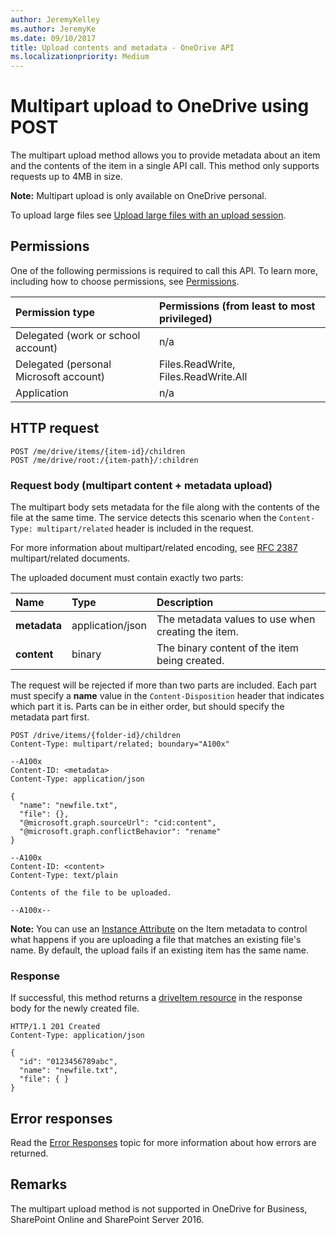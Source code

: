 ```yaml
---
author: JeremyKelley
ms.author: JeremyKe
ms.date: 09/10/2017
title: Upload contents and metadata - OneDrive API
ms.localizationpriority: Medium
---
```

# Multipart upload to OneDrive using POST

The multipart upload method allows you to provide metadata about an item and the contents of the item in a single API call.
This method only supports requests up to 4MB in size.

**Note:** Multipart upload is only available on OneDrive personal.

To upload large files see [Upload large files with an upload session](driveitem_createuploadsession.md).

## Permissions

One of the following permissions is required to call this API. To learn more, including how to choose permissions, see [Permissions](../concepts/permissions_reference.md).

|Permission type      | Permissions (from least to most privileged)              |
|:--------------------|:---------------------------------------------------------|
|Delegated (work or school account) | n/a    |
|Delegated (personal Microsoft account) | Files.ReadWrite, Files.ReadWrite.All    |
|Application | n/a |

## HTTP request

<!-- {"blockType": "ignored" } -->

```http
POST /me/drive/items/{item-id}/children
POST /me/drive/root:/{item-path}/:children
```

### Request body (multipart content + metadata upload)

The multipart body sets metadata for the file along with the contents of the file at the same time.
The service detects this scenario when the `Content-Type: multipart/related` header is included in the request.

For more information about multipart/related encoding, see [RFC 2387](https://www.ietf.org/rfc/rfc2387.txt) multipart/related documents.

The uploaded document must contain exactly two parts:

| Name         | Type             | Description                                        |
|:-------------|:-----------------|:---------------------------------------------------|
| **metadata** | application/json | The metadata values to use when creating the item. |
| **content**  | binary           | The binary content of the item being created.      |

The request will be rejected if more than two parts are included.
Each part must specify a **name** value in the `Content-Disposition` header that indicates which part it is.
Parts can be in either order, but should specify the metadata part first.

<!-- { "blockType": "request", "name": "upload-multipart", "@odata.type": "microsoft.graph.driveItem", "scopes": "files.readwrite", "tags": "service.onedrive" } -->

```http
POST /drive/items/{folder-id}/children
Content-Type: multipart/related; boundary="A100x"

--A100x
Content-ID: <metadata>
Content-Type: application/json

{
  "name": "newfile.txt",
  "file": {},
  "@microsoft.graph.sourceUrl": "cid:content",
  "@microsoft.graph.conflictBehavior": "rename"
}

--A100x
Content-ID: <content>
Content-Type: text/plain

Contents of the file to be uploaded.

--A100x--
```

**Note:** You can use an [Instance Attribute](../resources/driveitem.md#instance-attributes) on the Item metadata to control what happens if you are uploading a file that matches an existing file's name.
By default, the upload fails if an existing item has the same name.

### Response

If successful, this method returns a [driveItem resource](../resources/driveitem.md) in the response body for the newly created file.

<!-- { "blockType": "response", "@odata.type": "microsoft.graph.driveItem", "truncated": true } -->

```http
HTTP/1.1 201 Created
Content-Type: application/json

{
  "id": "0123456789abc",
  "name": "newfile.txt",
  "file": { }
}
```

## Error responses

Read the [Error Responses][error-response] topic for more information about how errors are returned.

## Remarks

The multipart upload method is not supported in OneDrive for Business, SharePoint Online and SharePoint Server 2016.


[error-response]: ../concepts/errors.md

<!-- {
  "type": "#page.annotation",
  "description": "Create a new item with custom metadata and content upload.",
  "keywords": "create,upload,post,custom metadata",
  "section": "documentation",
  "suppressions": [
    "Warning: /api/driveitem_post_content.md:
      Failed to parse any rows out of table with headers: |Part name|Type|Description|"
  ]
} -->
